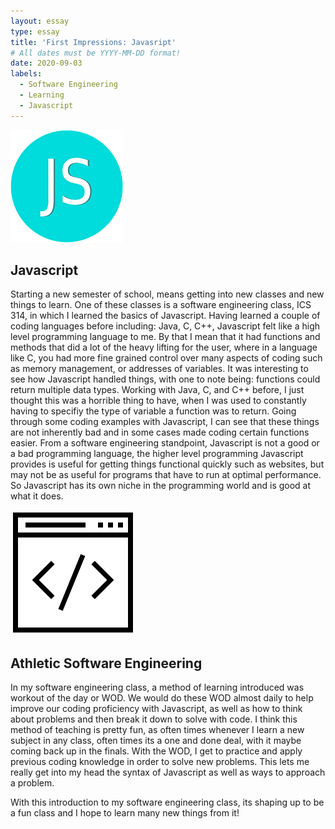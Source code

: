 ```yaml
---
layout: essay
type: essay
title: 'First Impressions: Javasript'
# All dates must be YYYY-MM-DD format!
date: 2020-09-03
labels:
  - Software Engineering
  - Learning
  - Javascript
---
```


<img class="ui tiny left floated image" src="../images/jsiconsmall.png">

## Javascript
  Starting a new semester of school, means getting into new classes and new things to learn. One of these classes is a software engineering class, ICS 314, in which I learned the basics of Javascript. Having learned a couple of coding languages before including: Java, C, C++, Javascript felt like a high level programming language to me. By that I mean that it had functions and methods that did a lot of the heavy lifting for the user, where in a language like C, you had more fine grained control over many aspects of coding such as memory management, or addresses of variables. It was interesting to see how Javascript handled things, with one to note being: functions could return multiple data types. Working with Java, C, and C++ before, I just thought this was a horrible thing to have, when I was used to constantly having to specifiy the type of variable a function was to return. Going through some coding examples with Javascript, I can see that these things are not inherently bad and in some cases made coding certain functions easier. From a software engineering standpoint, Javascript is not a good or a bad programming language, the higher level programming Javascript provides is useful for getting things functional quickly such as websites, but may not be as useful for programs that have to run at optimal performance. So Javascript has its own niche in the programming world and is good at what it does.

<img class="ui tiny left floated image" src="../images/codingicon.png">

## Athletic Software Engineering
  In my software engineering class, a method of learning introduced was workout of the day or WOD. We would do these WOD almost daily to help improve our coding proficiency with Javascript, as well as how to think about problems and then break it down to solve with code. I think this method of teaching is pretty fun, as often times whenever I learn a new subject in any class, often times its a one and done deal, with it maybe coming back up in the finals. With the WOD, I get to practice and apply previous coding knowledge in order to solve new problems. This lets me really get into my head the syntax of Javascript as well as ways to approach a problem.


With this introduction to my software engineering class, its shaping up to be a fun class and I hope to learn many new things from it!
